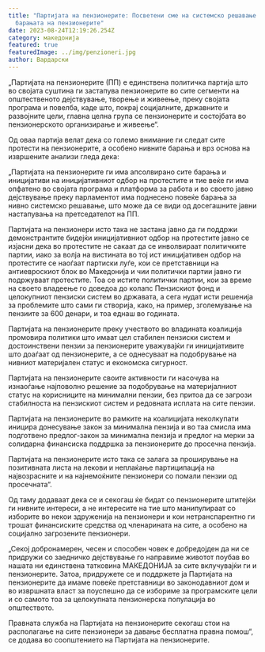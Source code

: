 ```yaml
---
title: "Партијата на пензионерите: Посветени сме на системско решавање на
  барањата на пензионерите"
date: 2023-08-24T12:19:26.254Z
category: македонија
featured: true
featuredImage: ../img/penzioneri.jpg
author: Вардарски
---
```

<!--StartFragment-->

„Партијата на пензионерите (ПП) е единствена политичка партија што во својата суштина ги застапува пензионерите во сите сегменти на општественото дејствување, творење и живеење, преку својата програма и повелба, каде што, покрај социјалните, државните и развојните цели, главна целна група се пензионерите и состојбата во пензионерското организирање и живеење“.



<!--EndFragment--><!--StartFragment-->

Од оваа партија велат дека со големо внимание ги следат сите протести на пензионерите, а особено нивните барања и врз основа на извршените анализи гледа дека:

„Партијата на пензионерите ги има апсолвирано сите барања и иницијативи на иницијативниот одбор на протестите и тие веќе ги има опфатено во својата програма и платформа за работа и во своето јавно дејствување преку парламентот има поднесено повеќе барања за нивно системско решавање, што може да се види од досегашните јавни настапувања на претседателот на ПП.

Партијата на пензионери исто така не застана јавно да ги поддржи демонстрантите бидејќи иницијативниот одбор на протестите јавно се изјасни дека во протестите не сакаат да се инволвираат политичките партии, иако за волја на вистината во тој ист иницијативен одбор на протестите се наоѓаат партиски луѓе, кои се претставници на антиевроскиот блок во Македонија и чии политички партии јавно ги подржуваат протестите. Тоа се истите политички партии, кои за време на своето владеење го доведоа до колапс Пензискиот фонд и целокупниот пензиски систем во државата, а сега нудат исти решенија за проблемите што сами ги створија, како, на пример, зголемување на пензиите за 600 денари, и тоа еднаш во годината.

Партијата на пензионерите преку учеството во владината коалиција промовира политики што имаат цел стабилен пензиски систем и достоинствени пензии за пензионерите уважувајќи ги иницијативите што доаѓаат од пензионерите, а се однесуваат на подобрување на нивниот материјален статус и економска сигурност.

Партијата на пензионерите своите активности ги насочува на изнаоѓање најповолно решение за подобрување на материјалниот статус на корисниците на минимални пензии, без притоа да се загрози стабилноста на пензискиот систем и редовната исплата на сите пензии.

Партијата на пензионерите во рамките на коалицијата неколкупати иницира донесување закон за минимална пензија и во таа смисла има подготвено предлог-закон за минимална пензија и предлог на мерки за солидарна финансиска поддршка за пензионерите до просечна пензија.

Партијата на пензионерите исто така се залага за проширување на позитивната листа на лекови и неплаќање партиципација на највозрасните и на најнемоќните пензионери со помали пензии од просечната“.

Од таму додаваат дека се и секогаш ќе бидат со пензионерите штитејќи ги нивните интереси, а не интересите на тие што манипулираат со изборите во некои здруженија на пензионери и кои нетранспарентно ги трошат финансиските средства од членарината на сите, а особено на социјално загрозените пензионери.

„Секој добронамерен, чесен и способен човек е добредојден да ни се придружи со заедничко дејствување го направиме животот поубав во нашата ни единствена татковина МАКЕДОНИЈА за сите вклучувајќи ги и пензионерите. Затоа, придружете се и поддржете ја Партијата на пензионерите да имаме повеќе претставници во законодавниот дом и во извршната власт за поуспешно да се избориме за програмските цели и со самото тоа за целокупната пензионерска популација во општеството.

Правната служба на Партијата на пензионерите секогаш стои на располагање на сите пензионери за давање бесплатна правна помош“, се додава во соопштението на Партијата на пензионерите.

<!--EndFragment-->